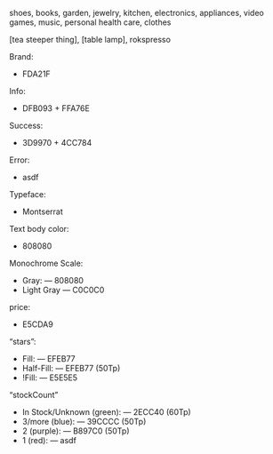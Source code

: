shoes, books, garden, jewelry, kitchen, electronics, appliances, video games, music, personal health care, clothes

[tea steeper thing], [table lamp], rokspresso

Brand:
- FDA21F

Info:
- DFB093 + FFA76E

Success:
- 3D9970 + 4CC784

Error:
- asdf
	
Typeface:
- Montserrat

Text body color: 
- 808080

Monochrome Scale:
- Gray:
— 808080
- Light Gray
— C0C0C0

price:
- E5CDA9

“stars”:
- Fill:
— EFEB77
- Half-Fill:
— EFEB77 (50Tp)
- !Fill:
— E5E5E5

“stockCount”
- In Stock/Unknown (green):
— 2ECC40 (60Tp)
- 3/more (blue):
— 39CCCC (50Tp)
- 2 (purple):
—	B897C0 (50Tp)
- 1 (red):
—	asdf
